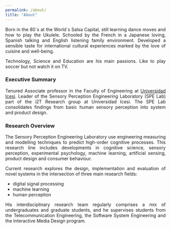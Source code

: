 ```yaml
---
permalink: /about/
title: "About"
---
```

<div style="text-align: justify"> 
Born in the 80´s at the World´s Salsa Capital, still learning dance moves and how to play the Ukulele.
Schooled by the French in a Japanese loving, Spanish talking and English listening family environment. 
Developed a sensible taste for international cultural experiences marked by the love of cuisine and well-being. 

Technology, Science and Education are his main passions.
Like to play soccer but not watch it on TV.
</div>

### Executive Summary
<div style="text-align: justify"> 
Tenured Associate professor in the Faculty of Engineering at 
<a href="https://www.icesi.edu.co/">Universidad Icesi</a>. 
Leader of the Sensory Perception Engineering Laboratory (SPE Lab) part of the i2T Research group at Universidad Icesi. 
The SPE Lab consolidates findings from basic human sensory perception into system and product design. 
</div>

### Research Overview

<div style="text-align: justify"> 
The Sensory Perception Engineering Laboratory use engineering measuring and modelling techniques to predict 
high-order cognitive processes. 
This research line includes developments in cognitive science, sensory perception, experimental psychology, 
machine learning, artificial sensing, product design and consumer behaviour. 

Current research explores the design, implementation and evaluation of novel systems in the intersection 
of three main research fields: 
 <ul>
   <li>digital signal processing </li>
   <li>machine learning </li>
   <li>human perception</li>
 </ul>
 
His interdisciplinary research team regularly comprises a mix of 
undergraduates and graduate students, and he supervises students from the Telecommunication Engineering, 
the Software System Engineering and the Interactive Media Design program.
</div>


